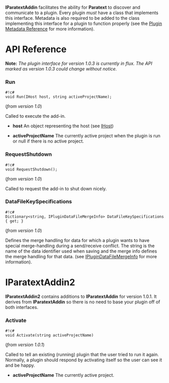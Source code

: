 **IParatextAddin** facilitates the ability for **Paratext** to discover and communicate to a plugin. Every plugin *must* have a class that implements this interface. Metadata is also required to be added to the class implementing this interface for a plugin to function properly (see the [Plugin Metadata Reference](Plugin%20Metadata%20Reference.md) for more information).

# API Reference #

**Note:** *The plugin interface for version 1.0.3 is currently in flux. The API marked as version 1.0.3 could change without notice.*

### Run

```
#!c#
void Run(IHost host, string activeProjectName);
```
(*from version 1.0*)

Called to execute the add-in.

* **host** An object representing the host (see [IHost](IHost.md))

* **activeProjectName** The currently active project when the plugin is run or null if there is no active project.

### RequestShutdown
        
```
#!c#
void RequestShutdown();
```
(*from version 1.0*)

Called to request the add-in to shut down nicely.

### DataFileKeySpecifications

```
#!c#
Dictionary<string, IPluginDataFileMergeInfo> DataFileKeySpecifications { get; }
```
(*from version 1.0*)

Defines the merge handling for data for which a plugin wants to have special merge-handling during a send/receive conflict. The string is the name of the data identifier used when saving and the merge info defines the  merge handling for that data. (see [IPluginDataFileMergeInfo](IPluginDataFileMergeInfo.md) for more information).

# IParatextAddin2

**IParatextAddin2** contains additions to **IParatextAddin** for version 1.0.1. It derives from **IParatextAddin** so there is no need to base your plugin off of both interfaces.

### Activate

```
#!c#
void Activate(string activeProjectName)
```
(*from version 1.0.1*)

Called to tell an existing (running) plugin that the user tried to run it again. Normally, a plugin should respond by activating itself so the user can see it and be happy.

* **activeProjectName** The currently active project.
